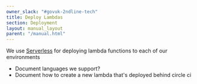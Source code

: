 ```yaml
---
owner_slack: "#govuk-2ndline-tech"
title: Deploy Lambdas
section: Deployment
layout: manual_layout
parent: "/manual.html"
---
```



We use [Serverless](https://www.serverless.com/) for deploying lambda functions to each of our environments

- Document languages we support?
- Document how to create a new lambda that's deployed behind circle ci

